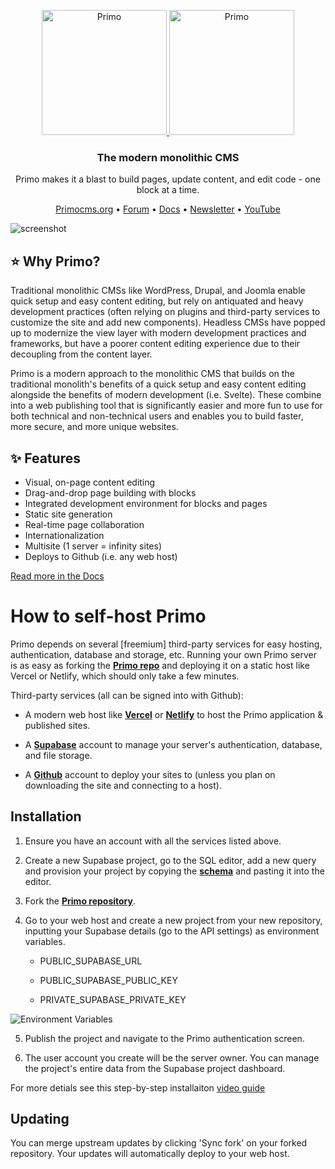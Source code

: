 <p align="center">
  <a href="https://primocms.org#gh-dark-mode-only" target="_blank">
    <img src="https://raw.githubusercontent.com/primocms/primo/master/static/logo.svg" alt="Primo" width="200px">
  </a>
  <a href="https://primocms.org#gh-light-mode-only" target="_blank">
    <img src="https://raw.githubusercontent.com/primocms/primo/master/static/logo-light.svg" alt="Primo" width="200px">
  </a>
</p>

<h3 align="center">The modern monolithic CMS</h3>
<p align="center">Primo makes it a blast to build pages, update content, and edit code - one block at a time.</p>

<p align="center">
    <a href="https://primocms.org/">Primocms.org</a> •
    <a href="https://forum.primo.so">Forum</a> •
    <a href="https://docs.primocms.org/">Docs</a> •
    <a href="https://primocms.org#section-b18b744b-92ba-4bf9-96fd-4d86c0a842b8">Newsletter</a> •
    <a href="https://www.youtube.com/@primocms">YouTube</a>
</p>

![screenshot](https://github.com/primocms/primo/raw/master/screenshot-v2.png)

## ⭐ Why Primo? 

Traditional monolithic CMSs like WordPress, Drupal, and Joomla enable quick setup and easy content editing, but rely on antiquated and heavy development practices (often relying on plugins and third-party services to customize the site and add new components). Headless CMSs have popped up to modernize the view layer with modern development practices and frameworks, but have a poorer content editing experience due to their decoupling from the content layer.

Primo is a modern approach to the monolithic CMS that builds on the traditional monolith's benefits of a quick setup and easy content editing alongside the benefits of modern development (i.e. Svelte). These combine into a web publishing tool that is significantly easier and more fun to use for both technical and non-technical users and enables you to build faster, more secure, and more unique websites.

## ✨ Features

- Visual, on-page content editing
- Drag-and-drop page building with blocks
- Integrated development environment for blocks and pages
- Static site generation
- Real-time page collaboration
- Internationalization
- Multisite (1 server = infinity sites)
- Deploys to Github (i.e. any web host)

[Read more in the Docs](https://docs.primocms.org)

# How to self-host Primo
Primo depends on several [freemium] third-party services for easy hosting, authentication, database and storage, etc. Running your own Primo server is as easy as forking the [**Primo repo**](<https://github.com/primocms/primo>) and deploying it on a static host like Vercel or Netlify, which should only take a few minutes.

Third-party services (all can be signed into with Github):

- A modern web host like [**Vercel**](<https://vercel.com/>) or [**Netlify**](<https://netlify.com>) to host the Primo application & published sites.

- A [**Supabase**](<https://supabase.com>) account to manage your server's authentication, database, and file storage.

- A [**Github**](<https://github.com>) account to deploy your sites to (unless you plan on downloading the site and connecting to a host).


<!-- -->

## Installation

1. Ensure you have an account with all the services listed above.

2. Create a new Supabase project, go to the SQL editor, add a new query and provision your project by copying the [**schema**](<https://raw.githubusercontent.com/mateomorris/primo/master/primo_schema.sql>) and pasting it into the editor.

3. Fork the [**Primo repository**](<https://github.com/primocms/primo>).

4. Go to your web host and create a new project from your new repository, inputting your Supabase details (go to the API settings) as environment variables.

    - PUBLIC\_SUPABASE\_URL

    - PUBLIC\_SUPABASE\_PUBLIC\_KEY

    - PRIVATE\_SUPABASE\_PRIVATE\_KEY

![Environment Variables](https://dbfnrqvkgwkjkzqgnfrd.supabase.co/storage/v1/object/public/images/Screenshot%202023-05-06%20at%206.45.43%20PM.png)


5. Publish the project and navigate to the Primo authentication screen.

6. The user account you create will be the server owner. You can manage the project's entire data from the Supabase project dashboard.

For more detials see this step-by-step installaiton [video guide](<https://www.youtube.com/watch?v=LEcKmhJsUzo>)

## Updating
You can merge upstream updates by clicking 'Sync fork' on your forked repository. Your updates will automatically deploy to your web host.
